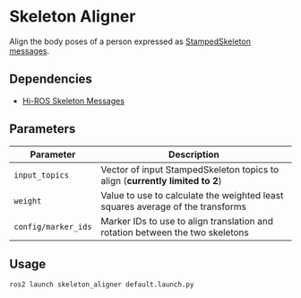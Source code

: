 # Skeleton Aligner

Align the body poses of a person expressed as [StampedSkeleton messages](https://github.com/hiros-unipd/skeleton_msgs).


## Dependencies
* [Hi-ROS Skeleton Messages](https://github.com/hiros-unipd/skeleton_msgs)


## Parameters
| Parameter            | Description                                                                    |
| -------------------- | ------------------------------------------------------------------------------ |
| `input_topics`       | Vector of input StampedSkeleton topics to align (**currently limited to 2**)   |
| `weight`             | Value to use to calculate the weighted least squares average of the transforms |
| `config/marker_ids`  | Marker IDs to use to align translation and rotation between the two skeletons  |


## Usage
```
ros2 launch skeleton_aligner default.launch.py
```
